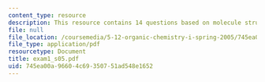 ```yaml
---
content_type: resource
description: This resource contains 14 questions based on molecule structure.
file: null
file_location: /coursemedia/5-12-organic-chemistry-i-spring-2005/745ea00a96604c69350751ad548e1652_exam1_s05.pdf
file_type: application/pdf
resourcetype: Document
title: exam1_s05.pdf
uid: 745ea00a-9660-4c69-3507-51ad548e1652
---
```


